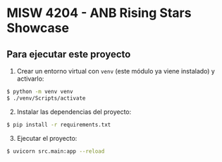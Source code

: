 # MISW 4204 - ANB Rising Stars Showcase

## Para ejecutar este proyecto

1. Crear un entorno virtual con `venv` (este módulo ya viene instalado) y activarlo:

```bash
$ python -m venv venv
$ ./venv/Scripts/activate
``` 

2. Instalar las dependencias del proyecto:

```bash
$ pip install -r requirements.txt
```

3. Ejecutar el proyecto:

```bash
$ uvicorn src.main:app --reload
```
